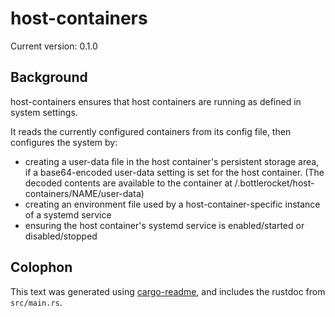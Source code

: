 # host-containers

Current version: 0.1.0

## Background

host-containers ensures that host containers are running as defined in system settings.

It reads the currently configured containers from its config file, then configures the system by:
* creating a user-data file in the host container's persistent storage area, if a base64-encoded
  user-data setting is set for the host container.  (The decoded contents are available to the
  container at /.bottlerocket/host-containers/NAME/user-data)
* creating an environment file used by a host-container-specific instance of a systemd service
* ensuring the host container's systemd service is enabled/started or disabled/stopped

## Colophon

This text was generated using [cargo-readme](https://crates.io/crates/cargo-readme), and includes the rustdoc from `src/main.rs`.
